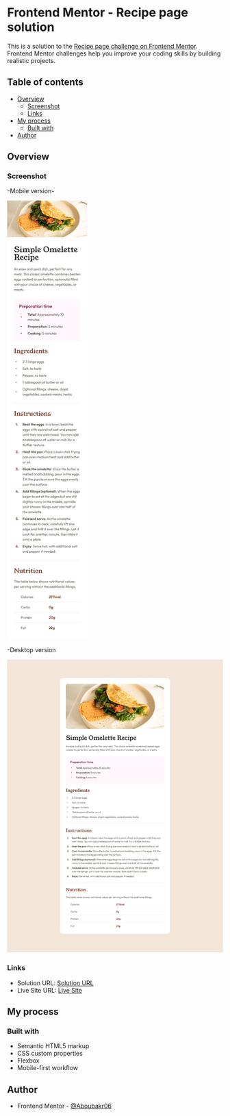 # Frontend Mentor - Recipe page solution

This is a solution to the [Recipe page challenge on Frontend Mentor](https://www.frontendmentor.io/challenges/recipe-page-KiTsR8QQKm). Frontend Mentor challenges help you improve your coding skills by building realistic projects. 

## Table of contents

- [Overview](#overview)
  - [Screenshot](#screenshot)
  - [Links](#links)
- [My process](#my-process)
  - [Built with](#built-with)
- [Author](#author)

## Overview

### Screenshot

-Mobile version-

![photo](./design/mobile-design.jpg)

 -Desktop version

![photo](./design/desktop-design.jpg)

### Links

- Solution URL: [Solution URL](https://www.frontendmentor.io/solutions/)
- Live Site URL: [Live Site]()

## My process

### Built with

- Semantic HTML5 markup
- CSS custom properties
- Flexbox
- Mobile-first workflow

## Author

- Frontend Mentor - [@Aboubakr06](https://www.frontendmentor.io/profile/Aboubakr06)
